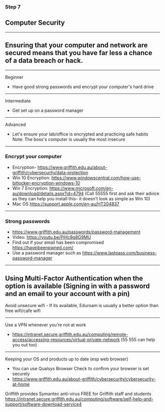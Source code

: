 ### Step 7
## Computer Security
---
## Ensuring that your computer and network are secured means that you have far less a chance of a data breach or hack. 
---

Beginner
* Have good strong passwords and encrypt your computer's hard drive
---
Intermediate
* Get set up on a password manager
---
Advanced
* Let's ensure your lab/office is encrypted and practicing safe habits
Note:
The boss's computer is usually the most insecure
---
### Encrypt your computer
* Encryption- https://www.griffith.edu.au/about-griffith/cybersecurity/data-protection
* Win 10 Encryption: https://www.windowscentral.com/how-use-bitlocker-encryption-windows-10
* Win 7 Encryption: https://www.microsoft.com/en-au/download/details.aspx?id=4794 (Call 55555 first and ask their advice as they can help you install this- it doesn't look as simple as Win 10)
* Mac OS https://support.apple.com/en-au/HT204837
---
### Strong passwords
* https://www.griffith.edu.au/passwords/password-management
* Video: https://youtu.be/PjHc8g8G9MU
* Find out if your email has been compromised https://haveibeenpwned.com/
* Use a password manager such as https://www.lastpass.com/business-password-manager
---
Using Multi-Factor Authentication when the option is available (Signing in with a password and an email to your account with a pin)
---
Avoid unsecure wifi - If its available, Eduroam is usually a better option than free wifi/cafe wifi

---
Use a VPN whenever you’re not at work
* https://intranet.secure.griffith.edu.au/computing/remote-access/accessing-resources/virtual-private-network (55 555 can help you out too)
---
Keeping your OS and products up to date (esp web browser)
* You can use Qualsys Browser Check to confirm your browser is set securely
* https://www.griffith.edu.au/about-griffith/cybersecurity/cybersecurity-at-home

Griffith provides Symantec anti-virus FREE for Griffith staff and students https://intranet.secure.griffith.edu.au/computing/software/self-help-and-support/software-download-service4
 
